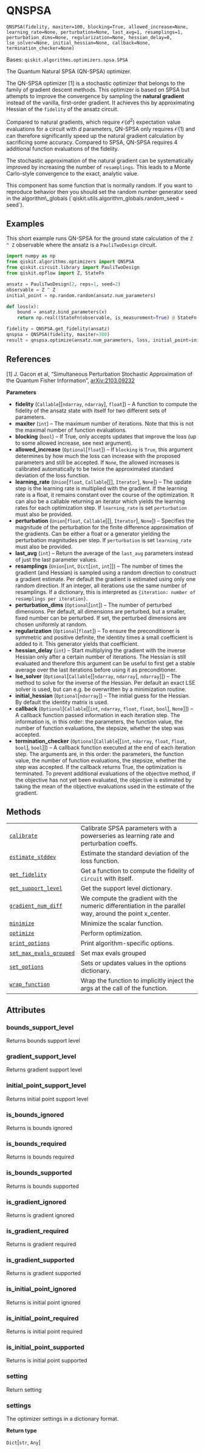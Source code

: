 # QNSPSA



`QNSPSA(fidelity, maxiter=100, blocking=True, allowed_increase=None, learning_rate=None, perturbation=None, last_avg=1, resamplings=1, perturbation_dims=None, regularization=None, hessian_delay=0, lse_solver=None, initial_hessian=None, callback=None, termination_checker=None)`

Bases: `qiskit.algorithms.optimizers.spsa.SPSA`

The Quantum Natural SPSA (QN-SPSA) optimizer.

The QN-SPSA optimizer \[1] is a stochastic optimizer that belongs to the family of gradient descent methods. This optimizer is based on SPSA but attempts to improve the convergence by sampling the **natural gradient** instead of the vanilla, first-order gradient. It achieves this by approximating Hessian of the `fidelity` of the ansatz circuit.

Compared to natural gradients, which require $\mathcal{O}(d^2)$ expectation value evaluations for a circuit with $d$ parameters, QN-SPSA only requires $\mathcal{O}(1)$ and can therefore significantly speed up the natural gradient calculation by sacrificing some accuracy. Compared to SPSA, QN-SPSA requires 4 additional function evaluations of the fidelity.

The stochastic approximation of the natural gradient can be systematically improved by increasing the number of `resamplings`. This leads to a Monte Carlo-style convergence to the exact, analytic value.

<Admonition title="Note" type="note">
  This component has some function that is normally random. If you want to reproduce behavior then you should set the random number generator seed in the algorithm\_globals (`qiskit.utils.algorithm_globals.random_seed = seed`).
</Admonition>

## Examples

This short example runs QN-SPSA for the ground state calculation of the `Z ^ Z` observable where the ansatz is a `PauliTwoDesign` circuit.

```python
import numpy as np
from qiskit.algorithms.optimizers import QNSPSA
from qiskit.circuit.library import PauliTwoDesign
from qiskit.opflow import Z, StateFn

ansatz = PauliTwoDesign(2, reps=1, seed=2)
observable = Z ^ Z
initial_point = np.random.random(ansatz.num_parameters)

def loss(x):
    bound = ansatz.bind_parameters(x)
    return np.real((StateFn(observable, is_measurement=True) @ StateFn(bound)).eval())

fidelity = QNSPSA.get_fidelity(ansatz)
qnspsa = QNSPSA(fidelity, maxiter=300)
result = qnspsa.optimize(ansatz.num_parameters, loss, initial_point=initial_point)
```

## References

\[1] J. Gacon et al, “Simultaneous Perturbation Stochastic Approximation of the Quantum Fisher Information”, [arXiv:2103.09232](https://arxiv.org/abs/2103.09232)

**Parameters**

*   **fidelity** (`Callable`\[\[`ndarray`, `ndarray`], `float`]) – A function to compute the fidelity of the ansatz state with itself for two different sets of parameters.
*   **maxiter** (`int`) – The maximum number of iterations. Note that this is not the maximal number of function evaluations.
*   **blocking** (`bool`) – If True, only accepts updates that improve the loss (up to some allowed increase, see next argument).
*   **allowed\_increase** (`Optional`\[`float`]) – If `blocking` is `True`, this argument determines by how much the loss can increase with the proposed parameters and still be accepted. If `None`, the allowed increases is calibrated automatically to be twice the approximated standard deviation of the loss function.
*   **learning\_rate** (`Union`\[`float`, `Callable`\[\[], `Iterator`], `None`]) – The update step is the learning rate is multiplied with the gradient. If the learning rate is a float, it remains constant over the course of the optimization. It can also be a callable returning an iterator which yields the learning rates for each optimization step. If `learning_rate` is set `perturbation` must also be provided.
*   **perturbation** (`Union`\[`float`, `Callable`\[\[], `Iterator`], `None`]) – Specifies the magnitude of the perturbation for the finite difference approximation of the gradients. Can be either a float or a generator yielding the perturbation magnitudes per step. If `perturbation` is set `learning_rate` must also be provided.
*   **last\_avg** (`int`) – Return the average of the `last_avg` parameters instead of just the last parameter values.
*   **resamplings** (`Union`\[`int`, `Dict`\[`int`, `int`]]) – The number of times the gradient (and Hessian) is sampled using a random direction to construct a gradient estimate. Per default the gradient is estimated using only one random direction. If an integer, all iterations use the same number of resamplings. If a dictionary, this is interpreted as `{iteration: number of resamplings per iteration}`.
*   **perturbation\_dims** (`Optional`\[`int`]) – The number of perturbed dimensions. Per default, all dimensions are perturbed, but a smaller, fixed number can be perturbed. If set, the perturbed dimensions are chosen uniformly at random.
*   **regularization** (`Optional`\[`float`]) – To ensure the preconditioner is symmetric and positive definite, the identity times a small coefficient is added to it. This generator yields that coefficient.
*   **hessian\_delay** (`int`) – Start multiplying the gradient with the inverse Hessian only after a certain number of iterations. The Hessian is still evaluated and therefore this argument can be useful to first get a stable average over the last iterations before using it as preconditioner.
*   **lse\_solver** (`Optional`\[`Callable`\[\[`ndarray`, `ndarray`], `ndarray`]]) – The method to solve for the inverse of the Hessian. Per default an exact LSE solver is used, but can e.g. be overwritten by a minimization routine.
*   **initial\_hessian** (`Optional`\[`ndarray`]) – The initial guess for the Hessian. By default the identity matrix is used.
*   **callback** (`Optional`\[`Callable`\[\[`int`, `ndarray`, `float`, `float`, `bool`], `None`]]) – A callback function passed information in each iteration step. The information is, in this order: the parameters, the function value, the number of function evaluations, the stepsize, whether the step was accepted.
*   **termination\_checker** (`Optional`\[`Callable`\[\[`int`, `ndarray`, `float`, `float`, `bool`], `bool`]]) – A callback function executed at the end of each iteration step. The arguments are, in this order: the parameters, the function value, the number of function evaluations, the stepsize, whether the step was accepted. If the callback returns True, the optimization is terminated. To prevent additional evaluations of the objective method, if the objective has not yet been evaluated, the objective is estimated by taking the mean of the objective evaluations used in the estimate of the gradient.

## Methods

|                                                                                                                                                                                                            |                                                                                                           |
| ---------------------------------------------------------------------------------------------------------------------------------------------------------------------------------------------------------- | --------------------------------------------------------------------------------------------------------- |
| [`calibrate`](qiskit.algorithms.optimizers.QNSPSA.calibrate#qiskit.algorithms.optimizers.QNSPSA.calibrate "qiskit.algorithms.optimizers.QNSPSA.calibrate")                                                 | Calibrate SPSA parameters with a powerseries as learning rate and perturbation coeffs.                    |
| [`estimate_stddev`](qiskit.algorithms.optimizers.QNSPSA.estimate_stddev#qiskit.algorithms.optimizers.QNSPSA.estimate_stddev "qiskit.algorithms.optimizers.QNSPSA.estimate_stddev")                         | Estimate the standard deviation of the loss function.                                                     |
| [`get_fidelity`](qiskit.algorithms.optimizers.QNSPSA.get_fidelity#qiskit.algorithms.optimizers.QNSPSA.get_fidelity "qiskit.algorithms.optimizers.QNSPSA.get_fidelity")                                     | Get a function to compute the fidelity of `circuit` with itself.                                          |
| [`get_support_level`](qiskit.algorithms.optimizers.QNSPSA.get_support_level#qiskit.algorithms.optimizers.QNSPSA.get_support_level "qiskit.algorithms.optimizers.QNSPSA.get_support_level")                 | Get the support level dictionary.                                                                         |
| [`gradient_num_diff`](qiskit.algorithms.optimizers.QNSPSA.gradient_num_diff#qiskit.algorithms.optimizers.QNSPSA.gradient_num_diff "qiskit.algorithms.optimizers.QNSPSA.gradient_num_diff")                 | We compute the gradient with the numeric differentiation in the parallel way, around the point x\_center. |
| [`minimize`](qiskit.algorithms.optimizers.QNSPSA.minimize#qiskit.algorithms.optimizers.QNSPSA.minimize "qiskit.algorithms.optimizers.QNSPSA.minimize")                                                     | Minimize the scalar function.                                                                             |
| [`optimize`](qiskit.algorithms.optimizers.QNSPSA.optimize#qiskit.algorithms.optimizers.QNSPSA.optimize "qiskit.algorithms.optimizers.QNSPSA.optimize")                                                     | Perform optimization.                                                                                     |
| [`print_options`](qiskit.algorithms.optimizers.QNSPSA.print_options#qiskit.algorithms.optimizers.QNSPSA.print_options "qiskit.algorithms.optimizers.QNSPSA.print_options")                                 | Print algorithm-specific options.                                                                         |
| [`set_max_evals_grouped`](qiskit.algorithms.optimizers.QNSPSA.set_max_evals_grouped#qiskit.algorithms.optimizers.QNSPSA.set_max_evals_grouped "qiskit.algorithms.optimizers.QNSPSA.set_max_evals_grouped") | Set max evals grouped                                                                                     |
| [`set_options`](qiskit.algorithms.optimizers.QNSPSA.set_options#qiskit.algorithms.optimizers.QNSPSA.set_options "qiskit.algorithms.optimizers.QNSPSA.set_options")                                         | Sets or updates values in the options dictionary.                                                         |
| [`wrap_function`](qiskit.algorithms.optimizers.QNSPSA.wrap_function#qiskit.algorithms.optimizers.QNSPSA.wrap_function "qiskit.algorithms.optimizers.QNSPSA.wrap_function")                                 | Wrap the function to implicitly inject the args at the call of the function.                              |

## Attributes



### bounds\_support\_level

Returns bounds support level



### gradient\_support\_level

Returns gradient support level



### initial\_point\_support\_level

Returns initial point support level



### is\_bounds\_ignored

Returns is bounds ignored



### is\_bounds\_required

Returns is bounds required



### is\_bounds\_supported

Returns is bounds supported



### is\_gradient\_ignored

Returns is gradient ignored



### is\_gradient\_required

Returns is gradient required



### is\_gradient\_supported

Returns is gradient supported



### is\_initial\_point\_ignored

Returns is initial point ignored



### is\_initial\_point\_required

Returns is initial point required



### is\_initial\_point\_supported

Returns is initial point supported



### setting

Return setting



### settings

The optimizer settings in a dictionary format.

**Return type**

`Dict`\[`str`, `Any`]
